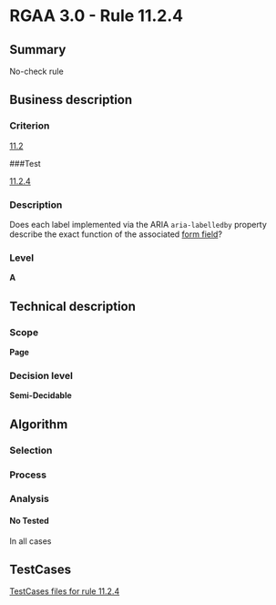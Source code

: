 # RGAA 3.0 -  Rule 11.2.4

## Summary

No-check rule

## Business description

### Criterion

[11.2](http://asqatasun.github.io/RGAA--3.0--EN/RGAA3.0_Criteria_English_version_v1.html#crit-11-2)

###Test

[11.2.4](http://asqatasun.github.io/RGAA--3.0--EN/RGAA3.0_Criteria_English_version_v1.html#test-11-2-4)

### Description
Does each label
    implemented via the ARIA <code>aria-labelledby</code> property describe the exact function of the associated <a href="http://asqatasun.github.io/RGAA--3.0--EN/RGAA3.0_Glossary_English_version_v1.html#mChpSaisie">form field</a>? 


### Level

**A**

## Technical description

### Scope

**Page**

### Decision level


**Semi-Decidable**

## Algorithm

### Selection

### Process

### Analysis

#### No Tested 

In all cases



##  TestCases 

[TestCases files for rule 11.2.4](https://github.com/Asqatasun/Asqatasun/tree/master/rules/rules-rgaa3.0/src/test/resources/testcases/rgaa30/Rgaa30Rule110204/) 


